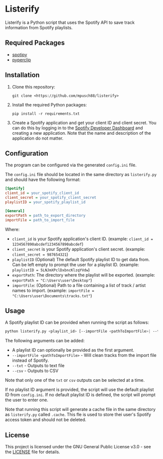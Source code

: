 # Listerify

Listerify is a Python script that uses the Spotify API to save track information from Spotify playlists.

## Required Packages

- [spotipy](https://pypi.org/project/spotipy/)
- [pyperclip](https://pypi.org/project/pyperclip/)

## Installation

1. Clone this repository:

    `git clone <https://github.com/mpusch88/listerify>`

2. Install the required Python packages:

    `pip install -r requirements.txt`

3. Create a Spotify application and get your client ID and client secret. You can do this by logging in to the [Spotify Developer Dashboard](https://developer.spotify.com/dashboard/applications) and creating a new application. Note that the name and description of the application do not matter.

<!-- 4. (Optional) From the Listerify directory, create an alias to launch the script:

PowerShell - Add the following line to your profile file (e.g. `Microsoft.PowerShell_profile.ps1`):

```powershell
function listerify {
  cd "<path_to_listerify>"; & python listerify.py
}
```

ZSH - Add the following line to your `.zshrc` file:

```zsh
alias listerify="python <path_to_listerify>/listerify.py"
```

Bash - Add the following line to your `.bashrc` file:

```bash
alias listerify="python <path_to_listerify>/listerify.py"
``` -->

## Configuration

The program can be configured via the generated `config.ini` file.

The `config.ini` file should be located in the same directory as `listerify.py` and should have the following format:

```ini
[Spotify]
client_id = your_spotify_client_id
client_secret = your_spotify_client_secret
playlistID = your_spotify_playlist_id

[General]
exportPath = path_to_export_directory
importFile = path_to_import_file
```

Where:

- `client_id` is your Spotify application's client ID. (example: `client_id = 1234567890abcdef1234567890abcdef`)
- `client_secret` is your Spotify application's client secret. (example: `client_secret = 987654321`)
- `playlistID` (Optional) The default Spotify playlist ID to get data from. Can be left empty to prompt the user for a playlist ID. (example: `playlistID = 5LNJmXPclDxbncKlzqYVdw`)
- `exportPath`: The directory where the playlist will be exported. (example: `exportPath = "C:\Users\user\Desktop"`)
- `importFile`: (Optional) Path to a file containing a list of track / artist names to import. (example: `importFile = "C:\Users\user\Documents\tracks.txt"`)

## Usage

A Spotify playlist ID can be provided when running the script as follows:

```bash
python listerify.py <playlist_id> [--importFile <pathToImportFile>| --txt | --csv]
```

The following arguments can be added:

- A playlist ID can optionally be provided as the first argument.
- `--importFile <pathToImportFile>` - Will clean tracks from the import file instead of Spotify.
- `--txt` - Outputs to text file
- `--csv` - Outputs to CSV

Note that only one of the `txt` or `csv` outputs can be selected at a time.

If no playlist ID argument is provided, the script will use the default playlist ID from `config.ini`. If no default playlist ID is defined, the script will prompt the user to enter one.

Note that running this script will generate a cache file in the same directory as `listerify.py` called `.cache`. This fle is used to store thei user's Spotify access token and should not be deleted.

## License

This project is licensed under the GNU General Public License v3.0 - see the [LICENSE](LICENSE) file for details.
